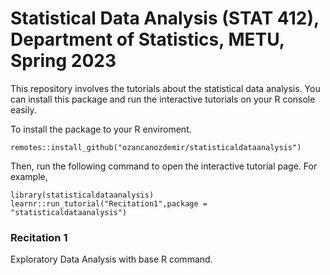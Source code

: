 # Statistical Data Analysis (STAT 412), Department of Statistics, METU, Spring 2023

This repository involves the tutorials about the statistical data analysis. You can install this package and run the interactive tutorials on your R console easily. 

To install the package to your R enviroment.

```
remotes::install_github("ozancanozdemir/statisticaldataanalysis")
```
Then, run the following command to open the interactive tutorial page.  For example, 

```
library(statisticaldataanalysis)
learnr::run_tutorial("Recitation1",package = "statisticaldataanalysis")
```

### Recitation 1 

Exploratory Data Analysis with base R command.
